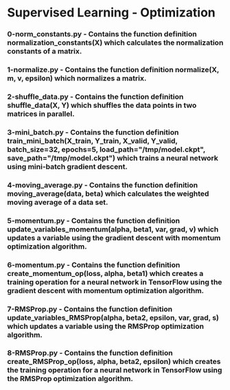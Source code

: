 # Supervised Learning - Optimization

### 0-norm_constants.py - Contains the function definition normalization_constants(X) which calculates the normalization constants of a matrix.

### 1-normalize.py - Contains the function definition normalize(X, m, v, epsilon) which normalizes a matrix.

### 2-shuffle_data.py - Contains the function definition shuffle_data(X, Y) which shuffles the data points in two matrices in parallel.

### 3-mini_batch.py - Contains the function definition train_mini_batch(X_train, Y_train, X_valid, Y_valid, batch_size=32, epochs=5, load_path="/tmp/model.ckpt", save_path="/tmp/model.ckpt") which trains a neural network using mini-batch gradient descent.

### 4-moving_average.py - Contains the function definition moving_average(data, beta) which calculates the weighted moving average of a data set.

### 5-momentum.py - Contains the function definition update_variables_momentum(alpha, beta1, var, grad, v) which updates a variable using the gradient descent with momentum optimization algorithm.

### 6-momentum.py - Contains the function definition create_momentum_op(loss, alpha, beta1) which creates a training operation for a neural network in TensorFlow using the gradient descent with momentum optimization algorithm.

### 7-RMSProp.py - Contains the function definition update_variables_RMSProp(alpha, beta2, epsilon, var, grad, s) which updates a variable using the RMSProp optimization algorithm.

### 8-RMSProp.py - Contains the function definition create_RMSProp_op(loss, alpha, beta2, epsilon) which creates the training operation for a neural network in TensorFlow using the RMSProp optimization algorithm.
